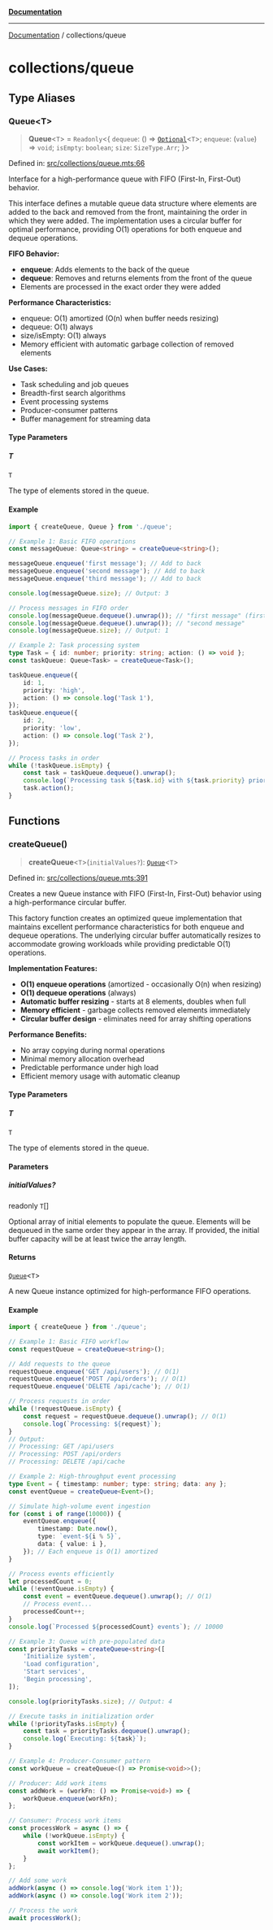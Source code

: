 [**Documentation**](../README.md)

---

[Documentation](../README.md) / collections/queue

# collections/queue

## Type Aliases

### Queue\<T\>

> **Queue**\<`T`\> = `Readonly`\<\{ `dequeue`: () => [`Optional`](../functional/optional/README.md#optional)\<`T`\>; `enqueue`: (`value`) => `void`; `isEmpty`: `boolean`; `size`: `SizeType.Arr`; \}\>

Defined in: [src/collections/queue.mts:66](https://github.com/noshiro-pf/ts-data-forge/blob/main/src/collections/queue.mts#L66)

Interface for a high-performance queue with FIFO (First-In, First-Out) behavior.

This interface defines a mutable queue data structure where elements are added to the back
and removed from the front, maintaining the order in which they were added. The implementation
uses a circular buffer for optimal performance, providing O(1) operations for both enqueue
and dequeue operations.

**FIFO Behavior:**

- **enqueue**: Adds elements to the back of the queue
- **dequeue**: Removes and returns elements from the front of the queue
- Elements are processed in the exact order they were added

**Performance Characteristics:**

- enqueue: O(1) amortized (O(n) when buffer needs resizing)
- dequeue: O(1) always
- size/isEmpty: O(1) always
- Memory efficient with automatic garbage collection of removed elements

**Use Cases:**

- Task scheduling and job queues
- Breadth-first search algorithms
- Event processing systems
- Producer-consumer patterns
- Buffer management for streaming data

#### Type Parameters

##### T

`T`

The type of elements stored in the queue.

#### Example

```typescript
import { createQueue, Queue } from './queue';

// Example 1: Basic FIFO operations
const messageQueue: Queue<string> = createQueue<string>();

messageQueue.enqueue('first message'); // Add to back
messageQueue.enqueue('second message'); // Add to back
messageQueue.enqueue('third message'); // Add to back

console.log(messageQueue.size); // Output: 3

// Process messages in FIFO order
console.log(messageQueue.dequeue().unwrap()); // "first message" (first in, first out)
console.log(messageQueue.dequeue().unwrap()); // "second message"
console.log(messageQueue.size); // Output: 1

// Example 2: Task processing system
type Task = { id: number; priority: string; action: () => void };
const taskQueue: Queue<Task> = createQueue<Task>();

taskQueue.enqueue({
    id: 1,
    priority: 'high',
    action: () => console.log('Task 1'),
});
taskQueue.enqueue({
    id: 2,
    priority: 'low',
    action: () => console.log('Task 2'),
});

// Process tasks in order
while (!taskQueue.isEmpty) {
    const task = taskQueue.dequeue().unwrap();
    console.log(`Processing task ${task.id} with ${task.priority} priority`);
    task.action();
}
```

## Functions

### createQueue()

> **createQueue**\<`T`\>(`initialValues?`): [`Queue`](#queue)\<`T`\>

Defined in: [src/collections/queue.mts:391](https://github.com/noshiro-pf/ts-data-forge/blob/main/src/collections/queue.mts#L391)

Creates a new Queue instance with FIFO (First-In, First-Out) behavior using a high-performance circular buffer.

This factory function creates an optimized queue implementation that maintains excellent performance
characteristics for both enqueue and dequeue operations. The underlying circular buffer automatically
resizes to accommodate growing workloads while providing predictable O(1) operations.

**Implementation Features:**

- **O(1) enqueue operations** (amortized - occasionally O(n) when resizing)
- **O(1) dequeue operations** (always)
- **Automatic buffer resizing** - starts at 8 elements, doubles when full
- **Memory efficient** - garbage collects removed elements immediately
- **Circular buffer design** - eliminates need for array shifting operations

**Performance Benefits:**

- No array copying during normal operations
- Minimal memory allocation overhead
- Predictable performance under high load
- Efficient memory usage with automatic cleanup

#### Type Parameters

##### T

`T`

The type of elements stored in the queue.

#### Parameters

##### initialValues?

readonly `T`[]

Optional array of initial elements to populate the queue.
Elements will be dequeued in the same order they appear in the array.
If provided, the initial buffer capacity will be at least twice the array length.

#### Returns

[`Queue`](#queue)\<`T`\>

A new Queue instance optimized for high-performance FIFO operations.

#### Example

```typescript
import { createQueue } from './queue';

// Example 1: Basic FIFO workflow
const requestQueue = createQueue<string>();

// Add requests to the queue
requestQueue.enqueue('GET /api/users'); // O(1)
requestQueue.enqueue('POST /api/orders'); // O(1)
requestQueue.enqueue('DELETE /api/cache'); // O(1)

// Process requests in order
while (!requestQueue.isEmpty) {
    const request = requestQueue.dequeue().unwrap(); // O(1)
    console.log(`Processing: ${request}`);
}
// Output:
// Processing: GET /api/users
// Processing: POST /api/orders
// Processing: DELETE /api/cache

// Example 2: High-throughput event processing
type Event = { timestamp: number; type: string; data: any };
const eventQueue = createQueue<Event>();

// Simulate high-volume event ingestion
for (const i of range(10000)) {
    eventQueue.enqueue({
        timestamp: Date.now(),
        type: `event-${i % 5}`,
        data: { value: i },
    }); // Each enqueue is O(1) amortized
}

// Process events efficiently
let processedCount = 0;
while (!eventQueue.isEmpty) {
    const event = eventQueue.dequeue().unwrap(); // O(1)
    // Process event...
    processedCount++;
}
console.log(`Processed ${processedCount} events`); // 10000

// Example 3: Queue with pre-populated data
const priorityTasks = createQueue<string>([
    'Initialize system',
    'Load configuration',
    'Start services',
    'Begin processing',
]);

console.log(priorityTasks.size); // Output: 4

// Execute tasks in initialization order
while (!priorityTasks.isEmpty) {
    const task = priorityTasks.dequeue().unwrap();
    console.log(`Executing: ${task}`);
}

// Example 4: Producer-Consumer pattern
const workQueue = createQueue<() => Promise<void>>();

// Producer: Add work items
const addWork = (workFn: () => Promise<void>) => {
    workQueue.enqueue(workFn);
};

// Consumer: Process work items
const processWork = async () => {
    while (!workQueue.isEmpty) {
        const workItem = workQueue.dequeue().unwrap();
        await workItem();
    }
};

// Add some work
addWork(async () => console.log('Work item 1'));
addWork(async () => console.log('Work item 2'));

// Process the work
await processWork();
```
